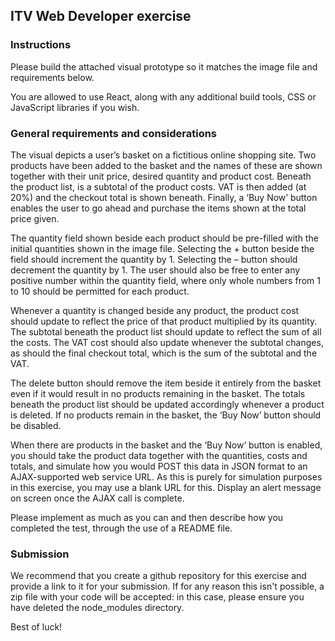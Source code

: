 ## ITV Web Developer exercise

### Instructions

Please build the attached visual prototype so it matches the image file and requirements below.

You are allowed to use React, along with any additional build tools, CSS or JavaScript libraries if you wish.

### General requirements and considerations

The visual depicts a user’s basket on a fictitious online shopping site. Two products have been added to the basket and the names of these are shown together with their unit price, desired quantity and product cost. Beneath the product list, is a subtotal of the product costs. VAT is then added (at 20%) and the checkout total is shown beneath. Finally, a ‘Buy Now’ button enables the user to go ahead and purchase the items shown at the total price given.

The quantity field shown beside each product should be pre-filled with the initial quantities shown in the image file. Selecting the + button beside the field should increment the quantity by 1. Selecting the – button should decrement the quantity by 1. The user should also be free to enter any positive number within the quantity field, where only whole numbers from 1 to 10 should be permitted for each product.

Whenever a quantity is changed beside any product, the product cost should update to reflect the price of that product multiplied by its quantity. The subtotal beneath the product list should update to reflect the sum of all the costs. The VAT cost should also update whenever the subtotal changes, as should the final checkout total, which is the sum of the subtotal and the VAT. 

The delete button should remove the item beside it entirely from the basket even if it would result in no products remaining in the basket. The totals beneath the product list should be updated accordingly whenever a product is deleted. If no products remain in the basket, the ‘Buy Now’ button should be disabled. 

When there are products in the basket and the ‘Buy Now’ button is enabled, you should take the product data together with the quantities, costs and totals, and simulate how you would POST this data in JSON format to an AJAX-supported web service URL. As this is purely for simulation purposes in this exercise, you may use a blank URL for this. Display an alert message on screen once the AJAX call is complete.

Please implement as much as you can and then describe how you completed the test, through the use of a README file.

### Submission

We recommend that you create a github repository for this exercise and provide a link to it for your submission. If for any reason this isn't possible, a zip file with your code will be accepted: in this case, please ensure you have deleted the node_modules directory.

Best of luck!
